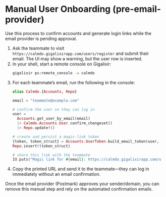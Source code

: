 # Manual User Onboarding (pre-email-provider)

Use this process to confirm accounts and generate login links while the email provider is pending approval.

1. Ask the teammate to visit `https://calmdo.gigalixirapp.com/users/register` and submit their email. The UI may show a warning, but the user row is inserted.
2. In your shell, start a remote console on Gigalixir:
   ```bash
   gigalixir ps:remote_console -a calmdo
   ```
3. For each teammate’s email, run the following in the console:
   ```elixir
   alias Calmdo.{Accounts, Repo}

   email = "teammate@example.com"

   # confirm the user so they can log in
   user =
     Accounts.get_user_by_email(email)
     |> Calmdo.Accounts.User.confirm_changeset()
     |> Repo.update!()

   # create and persist a magic-link token
   {token, token_struct} = Accounts.UserToken.build_email_token(user, "login")
   Repo.insert!(token_struct)

   # share this link with the teammate
   IO.puts("Magic link for #{email}: https://calmdo.gigalixirapp.com/users/log-in/#{token}")
   ```
4. Copy the printed URL and send it to the teammate—they can log in immediately without an email confirmation.

Once the email provider (Postmark) approves your sender/domain, you can remove this manual step and rely on the automated confirmation emails.
